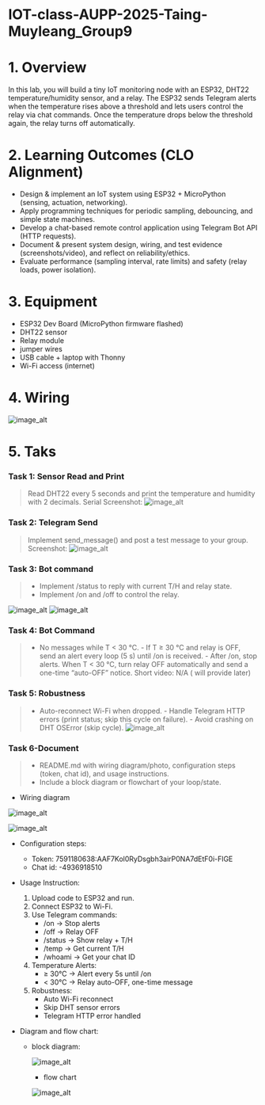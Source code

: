 # IOT-class-AUPP-2025-Taing-Muyleang_Group9

# 1. Overview

   In this lab, you will build a tiny IoT monitoring node with an ESP32, DHT22 temperature/humidity sensor, and a relay. The ESP32 sends Telegram        alerts when the temperature rises above a threshold and lets users control the relay via chat commands. Once the temperature drops below the          threshold again, the relay turns off automatically.

# 2. Learning Outcomes (CLO Alignment)
   - Design & implement an IoT system using ESP32 + MicroPython (sensing, actuation, networking).
   - Apply programming techniques for periodic sampling, debouncing, and simple state machines.
   - Develop a chat-based remote control application using Telegram Bot API (HTTP requests).
   - Document & present system design, wiring, and test evidence (screenshots/video), and reflect on reliability/ethics.
   - Evaluate performance (sampling interval, rate limits) and safety (relay loads, power isolation).
   
# 3. Equipment
   - ESP32 Dev Board (MicroPython firmware flashed)
   - DHT22 sensor
   - Relay module
   - jumper wires
   - USB cable + laptop with Thonny
   - Wi-Fi access (internet)

# 4. Wiring
   ![image_alt](https://github.com/mleanggg/IOT-class-AUPP-2025-Taing-Muyleang_Group9/blob/3e9533d3627f43133aee09351c6accf982601428/image_2025-09-06_11-31-06.png?raw=true)


# 5. Taks

   ### Task 1: Sensor Read and Print
   > Read DHT22 every 5 seconds and print the temperature and humidity with 2 decimals.
   > Serial Screenshot:
   ![image_alt](https://github.com/mleanggg/IOT-class-AUPP-2025-Taing-Muyleang_Group9/blob/e098ae2c716a547fd1198646a2a06bc965191cbd/photo_2025-09-07%2002.03.32.jpeg?raw=true)
   

   ### Task 2: Telegram Send
   > Implement send_message() and post a test message to your group.
   > Screenshot:
   ![image_alt](https://github.com/mleanggg/IOT-class-AUPP-2025-Taing-Muyleang_Group9/blob/56084c11b654ecd1c7e6fbe1dd89d855e5a60d1e/photo_2025-09-07%2002.40.51.jpeg?raw=true)

   
   ### Task 3: Bot command
   > - Implement /status to reply with current T/H and relay state.
   > - Implement /on and /off to control the relay.

   ![image_alt](https://github.com/mleanggg/IOT-class-AUPP-2025-Taing-Muyleang_Group9/blob/cd12c23a5856e967bcdd0e9e0a8801b3e3b0ecb7/photo_2025-09-07%2002.08.02.jpeg?raw=true)
   ![image_alt](https://github.com/mleanggg/IOT-class-AUPP-2025-Taing-Muyleang_Group9/blob/cd12c23a5856e967bcdd0e9e0a8801b3e3b0ecb7/photo_2025-09-07%2002.08.04.jpeg?raw=true)


   ### Task 4: Bot Command
   > - No messages while T < 30 °C.
      - If T ≥ 30 °C and relay is OFF, send an alert every loop (5 s) until /on is received.
      - After /on, stop alerts. When T < 30 °C, turn relay OFF automatically and send a one-time “auto-OFF” notice.
   Short video: N/A ( will provide later)

   ### Task 5: Robustness
   > - Auto-reconnect Wi-Fi when dropped.
      - Handle Telegram HTTP errors (print status; skip this cycle on failure).
      - Avoid crashing on DHT OSError (skip cycle).
   ![image_alt](https://github.com/mleanggg/IOT-class-AUPP-2025-Taing-Muyleang_Group9/blob/e3ee5d5986bfefa181bc6db933031cc0e6afd2d5/photo_2025-09-07%2002.45.51.jpeg?raw=true)


   ### Task 6-Document
   > - README.md with wiring diagram/photo, configuration steps (token, chat id), and usage instructions.
   > - Include a block diagram or flowchart of your loop/state.

   - Wiring diagram
     
   ![image_alt](https://github.com/mleanggg/IOT-class-AUPP-2025-Taing-Muyleang_Group9/blob/37489e7743e2e955ed8ebf69fc867a14965bec1a/photo_2025-09-07%2007.44.27.jpeg?raw=true)

   ![image_alt](https://github.com/mleanggg/IOT-class-AUPP-2025-Taing-Muyleang_Group9/blob/76d06ba6967dacfb8dab99e71992fb94c977d9fa/wiring.png?raw=true)


   - Configuration steps:
     + Token: 7591180638:AAF7Kol0RyDsgbh3airP0NA7dEtF0i-FlGE
     + Chat id: -4936918510
   
   - Usage Instruction:
     1. Upload code to ESP32 and run.
     2. Connect ESP32 to Wi-Fi.
     3. Use Telegram commands:
        + /on → Stop alerts
        + /off → Relay OFF
        + /status → Show relay + T/H
        + /temp → Get current T/H
        + /whoami → Get your chat ID
      4. Temperature Alerts:
         + ≥ 30°C → Alert every 5s until /on
         + < 30°C → Relay auto-OFF, one-time message
      5. Robustness:
         + Auto Wi-Fi reconnect
         + Skip DHT sensor errors
         + Telegram HTTP error handled
  
   - Diagram and flow chart:
     + block diagram:
       
        ![image_alt](https://github.com/mleanggg/IOT-class-AUPP-2025-Taing-Muyleang_Group9/blob/37489e7743e2e955ed8ebf69fc867a14965bec1a/photo_2025-09-07%2007.44.30.jpeg?raw=true)

       + flow chart
      
       ![image_alt](https://github.com/mleanggg/IOT-class-AUPP-2025-Taing-Muyleang_Group9/blob/b09777d789e0c4d1f8a53f7005c2dd504b27cec4/photo_2025-09-07%2002.29.17.jpeg?raw=true)

    
       
   
   
